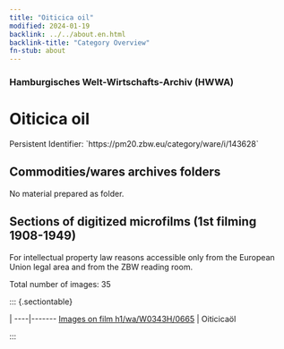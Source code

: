 ```yaml
---
title: "Oiticica oil"
modified: 2024-01-19
backlink: ../../about.en.html
backlink-title: "Category Overview"
fn-stub: about
---
```


### Hamburgisches Welt-Wirtschafts-Archiv (HWWA)

# Oiticica oil

<div class="hint">Persistent Identifier: `https://pm20.zbw.eu/category/ware/i/143628`</div>







## Commodities/wares archives folders





No material prepared as folder.



<a id="filmsections" />

## Sections of digitized microfilms (1st filming 1908-1949)

<p>For intellectual property law reasons accessible only from the European Union legal area and from the ZBW reading room.</p>



<p>Total number of images: 35</p>




::: {.sectiontable}

 | 
----|-------
<a class="btn" href="https://pm20.zbw.eu/film/h1/wa/W0343H/0665" rel="nofollow">Images on film h1/wa/W0343H/0665</a> | Oiticicaöl


:::
















